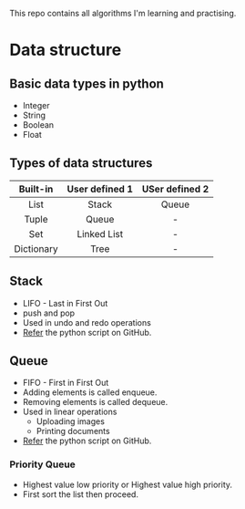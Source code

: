This repo contains all algorithms I'm learning and practising.
# Data structure
## Basic data types in python
- Integer
- String
- Boolean
- Float
## Types of data structures
Built-in | User defined 1 | USer defined 2 
:---:|:---:|:-----:
List | Stack | Queue
Tuple | Queue | -
Set | Linked List | -
Dictionary | Tree | - 

## Stack
- LIFO - Last in First Out
- push and pop
- Used in undo and redo operations
- [Refer](https://github.com/Dhamu785/Data-Structures-and-Algorithms/blob/main/02%20Stack/01_stack.py) the python script on GitHub.

## Queue
- FIFO - First in First Out
- Adding elements is called enqueue.
- Removing elements is called dequeue.
- Used in linear operations
	- Uploading images
	- Printing documents
- [Refer](https://github.com/Dhamu785/Data-Structures-and-Algorithms/blob/main/03%20Queue/01_que.py) the python script on GitHub.
### Priority Queue
- Highest value low priority or Highest value high priority.
- First sort the list then proceed.
